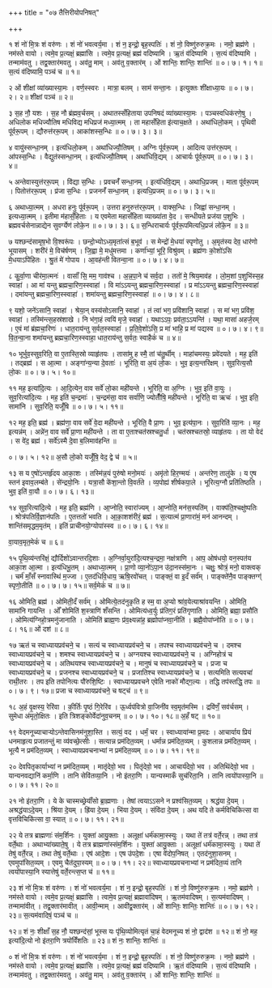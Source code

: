 +++
title = "०७ तैत्तिरीयोपनिषत्"

+++


१ शं नो॑ मि॒त्रः शं वरु॑णः । शं नो॑ भवत्वर्य॒मा । शं न॒ इन्द्रो॒
बृह॒स्पतिः॑ । शं नो॒ विष्णु॑रुरुक्र॒मः । नमो॒ ब्रह्म॑णे । नम॑स्ते वायो ।
त्वमे॒व प्र॒त्यक्षं॒ ब्रह्मा॑सि । त्वमे॒व प्र॒त्यक्षं॒ ब्रह्म॑ वदिष्यामि । ऋ॒तं
व॑दिष्यामि । स॒त्यं व॑दिष्यामि । तन्माम॑वतु । तद्व॒क्तार॑मवतु । अव॑तु॒ माम् ।
अव॑तु व॒क्तार॑म् । ओं शान्तिः॒ शान्तिः॒ शान्तिः॑ ॥ ०। ७। १। १॥ स॒त्यं व॑दिष्यामि॒
पञ्च॑ च ॥ १॥

२ ओं शीक्षां व्या॑ख्यास्या॒मः । वर्ण॒स्स्वरः । मात्रा॒ बलम् । साम॑ सन्ता॒नः । इत्युक्तः
शी॑क्षाध्या॒यः ॥ ०। ७। २। २॥ शीक्षां पञ्च॑ ॥ २॥

३ स॒ह नौ॒ यशः । स॒ह नौ ब्र॑ह्मव॒र्चसम् । अथातस्सँहिताया उपनिषदं
व्या॑ख्यास्या॒मः । पञ्चस्वधिक॑रणे॒षु । अधिलोक मधिज्यौतिष मधिविद्य मधिप्रज॑
मध्या॒त्मम् । ता महासँहिता इ॑त्याच॒क्षते । अथा॑धिलो॒कम् । पृथिवी पू॑र्वरू॒पम्
। द्यौरुत्त॑ररू॒पम् । आका॑शस्स॒न्धिः ॥ ०। ७। ३। ३॥

४ वायु॑स्सन्धा॒नम् । इत्य॑धिलो॒कम् । अथा॑धिज्यौ॒तिषम् । अग्निः पू॑र्वरू॒पम् ।
आदित्य उत्त॑ररू॒पम् । आ॑पस्स॒न्धिः । वैद्युत॑स्सन्धा॒नम् । इत्य॑धिज्यौ॒तिषम् ।
अथा॑धिवि॒द्यम् । आचार्यः पू॑र्वरू॒पम् ॥ ०। ७। ३। ४॥

५ अन्तेवास्युत्त॑ररू॒पम् । वि॑द्या स॒न्धिः । प्रवचनँ॑ सन्धा॒नम् ।
इत्य॑धिवि॒द्यम् । अथाधि॒प्रजम् । माता पू॑र्वरू॒पम् । पितोत्त॑ररू॒पम् । प्र॑जा
स॒न्धिः । प्रजननँ॑ सन्धा॒नम् । इत्यधि॒प्रजम् ॥ ०। ७। ३। ५॥

६ अथाध्या॒त्मम् । अधरा हनुः पू॑र्वरू॒पम् । उत्तरा हनुरुत्त॑ररू॒पम् । वाक्स॒न्धिः ।
जिह्वा॑ सन्धा॒नम् । इत्यध्या॒त्मम् । इतीमा म॑हासँ॒हिताः । य एवमेता महासँहिता
व्याख्या॑ता वे॒द । सन्धीयते प्रज॑या प॒शुभिः । ब्रह्मवर्चसेनान्नाद्येन सुवर्ग्येण॑
लोके॒न ॥ ०। ७। ३। ६॥ स॒न्धिराचार्यः पू॑र्वरू॒पमित्यधि॒प्रजं लो॑के॒न ॥ ३॥

७ यश्छन्द॑सामृष॒भो वि॒श्वरू॑पः । छन्दो॒भ्योऽध्य॒मृता॑त्सं ब॒भूव॑ ।
स मेन्द्रो॑ मे॒धया॑ स्पृणोतु । अ॒मृत॑स्य देव॒ धार॑णो भूयासम् । शरी॑रं मे॒
विच॑र्षणम् । जि॒ह्वा मे॒ मधु॑मत्तमा । कर्णा॑भ्यां॒ भूरि॒ विश्रु॑वम् । ब्रह्म॑णः
को॒शो॑ऽसि मे॒धयाऽपि॑हितः । श्रु॒तं मे॑ गोपाय । आ॒वह॑न्ती वितन्वा॒ना ॥ ०। ७। ४। ७॥

८ कु॒र्वा॒णा चीर॑मा॒त्मनः॑ । वासाँ॑ सि॒ मम॒ गाव॑श्च । अ॒न्न॒पा॒ने
च॑ सर्व॒दा । ततो॑ मे॒ श्रिय॒माव॑ह । लो॒म॒शां प॒शुभि॑स्स॒ह स्वाहा॑
। आ मा॑ यन्तु ब्रह्मचा॒रिण॒स्स्वाहा॑ । वि मा॑ऽऽयन्तु ब्रह्मचा॒रिण॒स्स्वाहा॑ । प्र
मा॑ऽऽयन्तु ब्रह्मचा॒रिण॒स्स्वाहा॑ । दमा॑यन्तु ब्रह्मचा॒रिण॒स्स्वाहा॑ । शमा॑यन्तु
ब्रह्मचा॒रिण॒स्स्वाहा॑ ॥ ०। ७। ४। ८॥

९ यशो॒ जने॑ऽसानि॒ स्वाहा॑ । श्रेया॒न् वस्य॑सोऽसानि॒ स्वाहा॑ । तं त्वा॑ भग॒
प्रवि॑शानि॒ स्वाहा॑ । स मा॑ भग॒ प्रवि॑श॒ स्वाहा॑ । तस्मि॑न्त्स॒हस्र॑शाखे ।
नि भ॑गा॒हं त्वयि॑ मृजे॒ स्वाहा॑ । यथाऽऽपः॒ प्रव॑ता॒ऽऽयन्ति॑ । यथा॒
मासा॑ अहर्ज॒रम् । ए॒वं मां ब्र॑ह्मचा॒रिणः॑ । धात॒राय॑न्तु स॒र्वत॒स्स्वाहा॑
। प्र॒ति॒वे॒शो॑ऽसि॒ प्र मा॑ भाहि॒ प्र मा॑ पद्यस्व ॥ ०। ७। ४। ९॥ वि॒त॒न्वा॒ना
शमा॑यन्तु ब्रह्मचा॒रिण॒स्स्वाहा॒ धात॒राय॑न्तु स॒र्वतः॒ स्वाहैकं॑ च ॥ ४॥

१० भूर्भुव॒स्सुव॒रिति॒ वा ए॒तास्ति॒स्रो व्याहृ॑तयः । तासा॑मु ह स्मै॒ तां
च॑तु॒र्थीम् । माहा॑चमस्यः॒ प्रवे॑दयते । मह॒ इति॑ । तद्ब्रह्म॑ । स आ॒त्मा ।
अङ्गा॑न्य॒न्या दे॒वताः॑ । भूरिति॒ वा अ॒यं लो॒कः । भुव॒ इत्य॒न्तरि॑क्षम् ।
सुव॒रित्य॒सौ लो॒कः ॥ ०। ७। ५। १०॥

११ मह॒ इत्या॑दि॒त्यः । आ॒दि॒त्येन॒ वाव सर्वे॑ लो॒का मही॑यन्ते । भूरिति॒ वा
अ॒ग्निः । भुव॒ इति॑ वा॒युः । सुव॒रित्या॑दि॒त्यः । मह॒ इति॑ च॒न्द्रमाः॑ ।
च॒न्द्रम॑सा॒ वाव सर्वा॑णि॒ ज्योतीँ॑षि॒ मही॑यन्ते । भूरिति॒ वा ऋचः॑ ।
भुव॒ इति॒ सामा॑नि । सुव॒रिति॒ यजूँ॑षि ॥ ०। ७। ५। ११॥

१२ मह॒ इति॒ ब्रह्म॑ । ब्रह्म॑णा॒ वाव सर्वे॑ वे॒दा मही॑यन्ते । भूरिति॒ वै
प्रा॒णः । भुव॒ इत्य॑पा॒नः । सुव॒रिति॑ व्या॒नः । मह॒ इत्यन्न॑म् । अन्ने॑न॒ वाव
सर्वे॑ प्रा॒णा मही॑यन्ते । ता वा ए॒ताश्चत॑स्रश्चतु॒र्धा । चत॑स्रश्चतस्रो॒
व्याहृ॑तयः । ता यो वेद॑ । स वे॑द॒ ब्रह्म॑ । सर्वे॑ऽस्मै दे॒वा ब॒लिमाव॑हन्ति ॥

०। ७। ५। १२॥ अ॒सौ लो॒को यजूँ॑षि॒ वेद॒ द्वे च॑ ॥ ५॥

१३ स य ए॒षो॑ऽन्तर्हृ॑दय आका॒शः । तस्मि॑न्न॒यं पुरु॑षो मनो॒मयः॑ ।
अमृ॑तो हिर॒ण्मयः॑ । अन्त॑रेण॒ तालु॑के । य ए॒ष स्तन॑ इवाव॒लम्ब॑ते ।
से॑न्द्रयो॒निः । यत्रा॒सौ के॑शा॒न्तो वि॒वर्त॑ते । व्य॒पोह्य॑ शीर्षकपा॒ले ।
भूरित्य॒ग्नौ प्रति॑तिष्ठति । भुव॒ इति॑ वा॒यौ ॥ ०। ७। ६। १३॥

१४ सुव॒रित्या॑दि॒त्ये । मह॒ इति॒ ब्रह्म॑णि । आ॒प्नोति॒ स्वारा॑ज्यम् । आ॒प्नोति॒
मन॑स॒स्पति॑म् । वाक्प॑ति॒श्चक्षु॑ष्पतिः । श्रोत्र॑पतिर्वि॒ज्ञान॑पतिः ।
ए॒तत्ततो॑ भवति । आ॒का॒शश॑रीरं॒ ब्रह्म॑ । स॒त्यात्म॑ प्रा॒णारा॑मं॒ मन॑
आनन्दम् । शान्ति॑समृद्धम॒मृत॑म् । इति॑ प्राचीनयो॒ग्योपा॑स्स्व ॥ ०। ७। ६। १४॥

वा॒याव॒मृत॒मेकं॑ च ॥ ६॥

१५ पृ॒थि॒व्य॑न्तरि॑क्षं॒ द्यौर्दिशो॑ऽवान्तरदि॒शाः ।
अ॒ग्निर्वा॒युरा॑दि॒त्यश्च॒न्द्रमा॒ नक्ष॑त्राणि । आप॒ ओष॑धयो॒ वन॒स्पत॑य
आका॒श आ॒त्मा । इत्य॑धिभू॒तम् । अथाध्या॒त्मम् । प्रा॒णो व्या॒नो॑ऽपा॒न
उ॑दा॒नस्स॑मा॒नः । चक्षुः॒ श्रोत्रं॒ मनो॒ वाक्त्वक् । चर्म॑ माँ॒सँ
स्नावास्थि॑ म॒ज्जा । ए॒तद॑धिवि॒धाय॒ ऋषि॒रवो॑चत् । पाङ्क्तं॒ वा इ॒दँ
सर्व॑म् । पाङ्क्ते॑नै॒व पाङ्क्तग्ग्॑ स्पृणो॒तीति॑ ॥ ०। ७। ७। १५॥ सर्व॒मेकं॑ च ॥ ७॥

१६ ओमिति॒ ब्रह्म॑ । ओमिती॒दँ सर्व॑म् । ओमित्ये॒तद॑नुकृति ह स्म॒ वा अ॒प्यो
श्रा॑व॒येत्याश्रा॑वयन्ति । ओमिति॒ सामा॑नि गायन्ति । ओँ शोमिति॑ श॒स्त्राणि॑
शँसन्ति । ओमित्य॑ध्व॒र्युः प्र॑तिग॒रं प्रति॑गृणाति । ओमिति॒ ब्रह्मा॒
प्रसौ॑ति । ओमित्य॑ग्निहो॒त्रमनु॑जानाति । ओमिति॑ ब्राह्म॒णः प्र॑व॒क्ष्यन्ना॑ह॒
ब्रह्मोपा॑प्नवा॒नीति॑ । ब्रह्मै॒वोपा॑प्नोति ॥ ०। ७। ८। १६॥ ओं दश॑ ॥ ८॥

१७ ऋतं च स्वाध्यायप्रव॑चने॒ च । सत्यं च स्वाध्यायप्रव॑चने॒ च ।
तपश्च स्वाध्यायप्रव॑चने॒ च । दमश्च स्वाध्यायप्रव॑चने॒ च । शमश्च
स्वाध्यायप्रव॑चने॒ च । अग्नयश्च स्वाध्यायप्रव॑चने॒ च । अग्निहोत्रं
च स्वाध्यायप्रव॑चने॒ च । अतिथयश्च स्वाध्यायप्रव॑चने॒ च । मानुषं
च स्वाध्यायप्रव॑चने॒ च । प्रजा च स्वाध्यायप्रव॑चने॒ च । प्रजनश्च
स्वाध्यायप्रव॑चने॒ च । प्रजातिश्च स्वाध्यायप्रव॑चने॒ च । सत्यमिति सत्यवचा॑
राथी॒तरः । तप इति तपोनित्यः पौ॑रुशि॒ष्टिः । स्वाध्यायप्रवचने एवेति नाको॑
मौद्ग॒ल्यः । तद्धि तप॑स्तद्धि॒ तपः ॥ ०। ७। ९। १७॥ प्रजा च स्वाध्यायप्रव॑चने॒
च षट्च॑ ॥ ९॥

१८ अ॒हं वृ॒क्षस्य॒ रेरि॑वा । की॒र्तिः पृ॒ष्ठं गि॒रेरि॑व । ऊ॒र्ध्वप॑वित्रो
वा॒जिनी॑व स्व॒मृत॑मस्मि । द्रवि॑णँ॒ सव॑र्चसम् । सुमेधा अ॑मृतो॒क्षितः
। इति त्रिशङ्कोर्वेदा॑नुव॒चनम् ॥ ०। ७। १०। १८॥ अ॒हँ षट् ॥ १०॥

१९ वेदमनूच्याचाऱ्योऽन्तेवासिनम॑नुशा॒स्ति । सत्यं॒ वद । धर्मं॒ चर । स्वाध्याया॑न्मा
प्र॒मदः । आचार्याय प्रियं धनमाहृत्य प्रजातन्तुं मा व्य॑वच्छे॒त्सीः । सत्यान्न
प्रम॑दित॒व्यम् । धर्मान्न प्रम॑दित॒व्यम् । कुशलान्न प्रम॑दित॒व्यम् । भूत्यै न
प्रम॑दित॒व्यम् । स्वाध्यायप्रवचनाभ्यां न प्रम॑दित॒व्यम् ॥ ०। ७। ११। १९॥

२० देवपितृकार्याभ्यां न प्रम॑दित॒व्यम् । मातृ॑देवो॒ भव । पितृ॑देवो॒ भव ।
आचार्य॑देवो॒ भव । अतिथि॑देवो॒ भव । यान्यनवद्यानि॑ कर्मा॒णि । तानि सेवि॑तव्या॒नि
। नो इ॑तरा॒णि । यान्यस्माकँ सुच॑रिता॒नि । तानि त्वयो॑पास्या॒नि ॥ ०। ७। ११। २०॥

२१ नो इ॑तरा॒णि । ये के चास्मच्छ्रेयाँ॑सो ब्रा॒ह्मणाः । तेषां त्वयाऽऽसने न
प्रश्व॑सित॒व्यम् । श्रद्ध॑या दे॒यम् । अश्रद्ध॑याऽदे॒यम् । श्रि॑या दे॒यम् ।
ह्रि॑या दे॒यम् । भि॑या दे॒यम् । संवि॑दा दे॒यम् । अथ यदि ते कर्मविचिकित्सा वा
वृत्तविचिकि॑त्सा वा॒ स्यात् ॥ ०। ७। ११। २१॥

२२ ये तत्र ब्राह्मणाः॑ संम॒र्शिनः । युक्ता॑ आयु॒क्ताः । अलूक्षा॑ धर्म॑कामा॒स्स्युः ।
यथा ते॑ तत्र॑ वर्ते॒रन्न् । तथा तत्र॑ वर्ते॒थाः । अथाभ्या॑ख्याते॒षु । ये तत्र
ब्राह्मणा॑स्संम॒र्शिनः । युक्ता॑ आयु॒क्ताः । अलूक्षा॑ धर्म॑कामा॒स्स्युः । यथा ते॑
तेषु॑ वर्ते॒रन्न् । तथा तेषु॑ वर्ते॒थाः । एष॑ आदे॒शः । एष उ॑पदे॒शः । एषा
वे॑दोप॒निषत् । एतद॑नुशा॒सनम् । एवमुपा॑सित॒व्यम् । एवमु चैत॑दुपा॒स्यम् ॥ ०। ७। ११। २२॥ स्वाध्यायप्रवचनाभ्यां न प्रम॑दित॒व्यं तानि त्वयो॑पास्या॒नि स्यात्तेषु॑
वर्ते॒रन्त्स॒प्त च॑ ॥ ११॥

२३ शं नो॑ मि॒त्रः शं वरु॑णः । शं नो॑ भवत्वर्य॒मा । शं न॒ इन्द्रो॒
बृह॒स्पतिः॑ । शं नो॒ विष्णु॑रुरुक्र॒मः । नमो॒ ब्रह्म॑णे । नम॑स्ते वायो । त्वमे॒व
प्र॒त्यक्षं॒ ब्रह्मा॑सि । त्वामे॒व प्र॒त्यक्षं॒ ब्रह्मावा॑दिषम् । ऋ॒तम॑वादिषम्
। स॒त्यम॑वादिषम् । तन्मामा॑वीत् । तद्व॒क्तार॑मावीत् । आवी॒न्माम् । आवी॑द्व॒क्तार॑म्
। ओं शान्तिः॒ शान्तिः॒ शान्तिः॑ ॥ ०। ७। १२। २३॥ स॒त्यम॑वादिषं॒ पञ्च॑ च ॥

१२॥ शं नः॒ शीक्षाँ स॒ह नौ॒ यश्छन्द॑सां॒ भूस्स यः पृ॑थि॒व्योमित्यृतं
चा॒हं वेदमनूच्य शं नो॒ द्वाद॑श ॥ १२॥ शं नो॒ मह॒ इत्या॑दि॒त्यो नो इ॑तरा॒णि
त्रयो॑विँशतिः ॥ २३॥ शं नः॒ शान्तिः॒ शान्तिः॑ ॥

० शं नो॑ मि॒त्रः शं वरु॑णः । शं नो॑ भवत्वर्य॒मा । शं न॒ इन्द्रो॒
बृह॒स्पतिः॑ । शं नो॒ विष्णु॑रुरुक्र॒मः । नमो॒ ब्रह्म॑णे । नम॑स्ते वायो ।
त्वमे॒व प्र॒त्यक्षं॒ ब्रह्मा॑सि । त्वमे॒व प्र॒त्यक्षं॒ ब्रह्म॑ वदिष्यामि । ऋ॒तं
व॑दिष्यामि । स॒त्यं व॑दिष्यामि । तन्माम॑वतु । तद्व॒क्तार॑मवतु । अव॑तु॒ माम् ।
अव॑तु व॒क्तार॑म् । ओं शान्तिः॒ शान्तिः॒ शान्तिः॑ ॥
